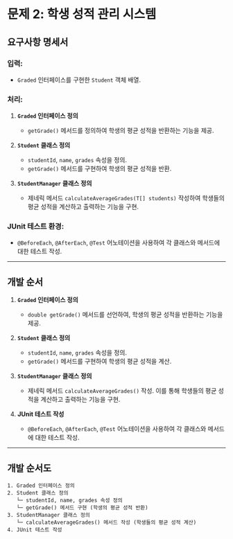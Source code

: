 # 문제 2: 학생 성적 관리 시스템

## 요구사항 명세서

### 입력:
- `Graded` 인터페이스를 구현한 `Student` 객체 배열.

### 처리:
1. **`Graded` 인터페이스 정의**
    - `getGrade()` 메서드를 정의하여 학생의 평균 성적을 반환하는 기능을 제공.

2. **`Student` 클래스 정의**
    - `studentId`, `name`, `grades` 속성을 정의.
    - `getGrade()` 메서드를 구현하여 학생의 평균 성적을 반환.

3. **`StudentManager` 클래스 정의**
    - 제네릭 메서드 `calculateAverageGrades(T[] students)` 작성하여 학생들의 평균 성적을 계산하고 출력하는 기능을 구현.

### JUnit 테스트 환경:
- `@BeforeEach`, `@AfterEach`, `@Test` 어노테이션을 사용하여 각 클래스와 메서드에 대한 테스트 작성.

---

## 개발 순서

1. **`Graded` 인터페이스 정의**
    - `double getGrade()` 메서드를 선언하여, 학생의 평균 성적을 반환하는 기능을 제공.

2. **`Student` 클래스 정의**
    - `studentId`, `name`, `grades` 속성을 정의.
    - `getGrade()` 메서드를 구현하여 학생의 평균 성적을 계산.

3. **`StudentManager` 클래스 정의**
    - 제네릭 메서드 `calculateAverageGrades()` 작성. 이를 통해 학생들의 평균 성적을 계산하고 출력하는 기능을 구현.

4. **JUnit 테스트 작성**
    - `@BeforeEach`, `@AfterEach`, `@Test` 어노테이션을 사용하여 각 클래스와 메서드에 대한 테스트 작성.

---

## 개발 순서도

```plaintext
1. Graded 인터페이스 정의
2. Student 클래스 정의
   └─ studentId, name, grades 속성 정의
   └─ getGrade() 메서드 구현 (학생의 평균 성적 반환)
3. StudentManager 클래스 정의
   └─ calculateAverageGrades() 메서드 작성 (학생들의 평균 성적 계산)
4. JUnit 테스트 작성
